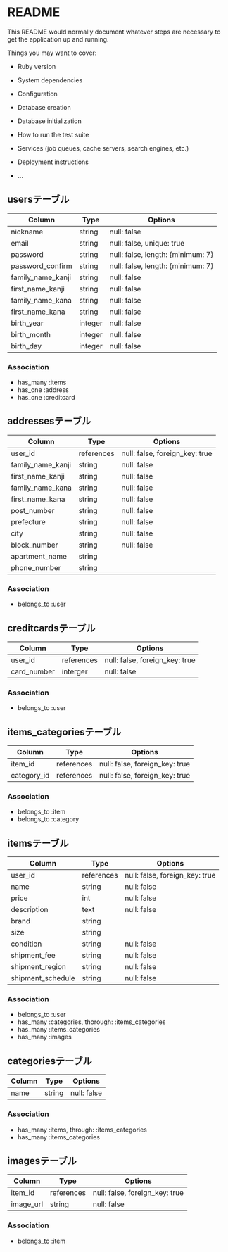 # README

This README would normally document whatever steps are necessary to get the
application up and running.

Things you may want to cover:

* Ruby version

* System dependencies

* Configuration

* Database creation

* Database initialization

* How to run the test suite

* Services (job queues, cache servers, search engines, etc.)

* Deployment instructions

* ...

## usersテーブル

|Column|Type|Options|
|------|----|-------|
|nickname|string|null: false|
|email|string|null: false, unique: true|
|password|string|null: false, length: {minimum: 7}|
|password_confirm|string|null: false, length: {minimum: 7}|
|family_name_kanji|string|null: false|
|first_name_kanji|string|null: false|
|family_name_kana|string|null: false|
|first_name_kana|string|null: false|
|birth_year|integer|null: false|
|birth_month|integer|null: false|
|birth_day|integer|null: false|

### Association
- has_many :items
- has_one :address
- has_one :creditcard


## addressesテーブル

|Column|Type|Options|
|------|----|-------|
|user_id|references|null: false, foreign_key: true|
|family_name_kanji|string|null: false|
|first_name_kanji|string|null: false|
|family_name_kana|string|null: false|
|first_name_kana|string|null: false|
|post_number|string|null: false|
|prefecture|string|null: false|
|city|string|null: false|
|block_number|string|null: false|
|apartment_name|string||
|phone_number|string||

### Association
- belongs_to :user


## creditcardsテーブル

|Column|Type|Options|
|------|----|-------|
|user_id|references|null: false, foreign_key: true|
|card_number|interger|null: false|

### Association
- belongs_to :user


## items_categoriesテーブル

|Column|Type|Options|
|------|----|-------|
|item_id|references|null: false, foreign_key: true|
|category_id|references|null: false, foreign_key: true|

### Association
- belongs_to :item
- belongs_to :category


## itemsテーブル

|Column|Type|Options|
|------|----|-------|
|user_id|references|null: false, foreign_key: true|
|name|string|null: false|
|price|int|null: false|
|description|text|null: false|
|brand|string||
|size|string||
|condition|string|null: false|
|shipment_fee|string|null: false|
|shipment_region|string|null: false|
|shipment_schedule|string|null: false|

### Association
- belongs_to :user
- has_many :categories, thorough: :items_categories
- has_many :items_categories
- has_many :images


## categoriesテーブル

|Column|Type|Options|
|------|----|-------|
|name|string|null: false|

### Association
- has_many :items, through: :items_categories
- has_many :items_categories


## imagesテーブル

|Column|Type|Options|
|------|----|-------|
|item_id|references|null: false, foreign_key: true|
|image_url|string|null: false|

### Association
- belongs_to :item

